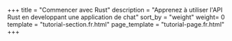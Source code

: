 +++
title = "Commencer avec Rust"
description = "Apprenez à utiliser l'API Rust en developpant une application de chat"
sort_by = "weight"
weight= 0
template = "tutorial-section.fr.html"
page_template = "tutorial-page.fr.html"
+++

